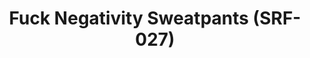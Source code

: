 ---
inv_num: 2015-159
add_credit:
url: 2015-159-fuck-negativity-sweatpants-srf-027
title: Fuck Negativity Sweatpants (SRF-027)
year: '2015'
display_year: '2015'
medium: Sweats
dims:
pitch:
ps:
live_url:
youtube:
related_code:
subheading:
download:
commission:
layout: things-i-made
---